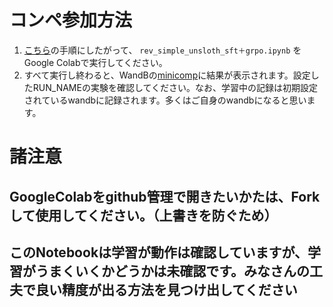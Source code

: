 #  コンペ参加方法
1. [こちら](https://matsuokenllmcommunity.slack.com/archives/C094ESBKL67/p1754044335261859)の手順にしたがって、 `rev_simple_unsloth_sft＋grpo.ipynb` をGoogle Colabで実行してください。
2. すべて実行し終わると、WandBの[minicomp](https://wandb.ai/LLMcompe-Team-Watanabe/minicomp)に結果が表示されます。設定したRUN_NAMEの実験を確認してください。なお、学習中の記録は初期設定されているwandbに記録されます。多くはご自身のwandbになると思います。


# 諸注意
## GoogleColabをgithub管理で開きたいかたは、Forkして使用してください。（上書きを防ぐため）
## このNotebookは学習が動作は確認していますが、学習がうまくいくかどうかは未確認です。みなさんの工夫で良い精度が出る方法を見つけ出してください
